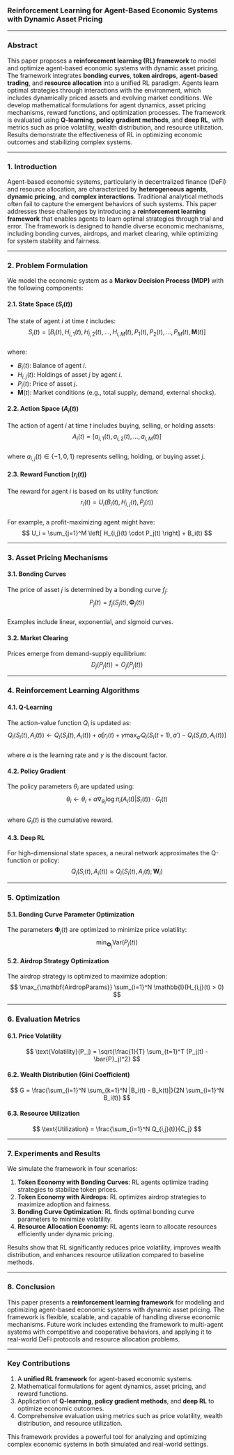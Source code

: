 ### **Reinforcement Learning for Agent-Based Economic Systems with Dynamic Asset Pricing**

---

### **Abstract**
This paper proposes a **reinforcement learning (RL) framework** to model and optimize agent-based economic systems with dynamic asset pricing. The framework integrates **bonding curves**, **token airdrops**, **agent-based trading**, and **resource allocation** into a unified RL paradigm. Agents learn optimal strategies through interactions with the environment, which includes dynamically priced assets and evolving market conditions. We develop mathematical formulations for agent dynamics, asset pricing mechanisms, reward functions, and optimization processes. The framework is evaluated using **Q-learning**, **policy gradient methods**, and **deep RL**, with metrics such as price volatility, wealth distribution, and resource utilization. Results demonstrate the effectiveness of RL in optimizing economic outcomes and stabilizing complex systems.

---

### **1. Introduction**
Agent-based economic systems, particularly in decentralized finance (DeFi) and resource allocation, are characterized by **heterogeneous agents**, **dynamic pricing**, and **complex interactions**. Traditional analytical methods often fail to capture the emergent behaviors of such systems. This paper addresses these challenges by introducing a **reinforcement learning framework** that enables agents to learn optimal strategies through trial and error. The framework is designed to handle diverse economic mechanisms, including bonding curves, airdrops, and market clearing, while optimizing for system stability and fairness.

---

### **2. Problem Formulation**
We model the economic system as a **Markov Decision Process (MDP)** with the following components:

#### **2.1. State Space ($S_i(t)$)**  
The state of agent $i$ at time $t$ includes:  
$$
S_i(t) = \left[ B_i(t), H_{i,1}(t), H_{i,2}(t), \dots, H_{i,M}(t), P_1(t), P_2(t), \dots, P_M(t), \mathbf{M}(t) \right]
$$  
where:  
- $B_i(t)$: Balance of agent $i$.  
- $H_{i,j}(t)$: Holdings of asset $j$ by agent $i$.  
- $P_j(t)$: Price of asset $j$.  
- $\mathbf{M}(t)$: Market conditions (e.g., total supply, demand, external shocks).

#### **2.2. Action Space ($A_i(t)$)**  
The action of agent $i$ at time $t$ includes buying, selling, or holding assets:  
$$
A_i(t) = \left[ a_{i,1}(t), a_{i,2}(t), \dots, a_{i,M}(t) \right]
$$  
where $a_{i,j}(t) \in \{-1, 0, 1\}$ represents selling, holding, or buying asset $j$.

#### **2.3. Reward Function ($r_i(t)$)**  
The reward for agent $i$ is based on its utility function:  
$$
r_i(t) = U_i(B_i(t), H_{i,j}(t), P_j(t))
$$  
For example, a profit-maximizing agent might have:  
$$
U_i = \sum_{j=1}^M \left[ H_{i,j}(t) \cdot P_j(t) \right] + B_i(t)
$$

---

### **3. Asset Pricing Mechanisms**
#### **3.1. Bonding Curves**  
The price of asset $j$ is determined by a bonding curve $f_j$:  
$$
P_j(t) = f_j(S_j(t), \mathbf{\Phi}_j(t))
$$  
Examples include linear, exponential, and sigmoid curves.

#### **3.2. Market Clearing**  
Prices emerge from demand-supply equilibrium:  
$$
D_j(P_j(t)) = O_j(P_j(t))
$$

---

### **4. Reinforcement Learning Algorithms**
#### **4.1. Q-Learning**  
The action-value function $Q_i$ is updated as:  
$$
Q_i(S_i(t), A_i(t)) \leftarrow Q_i(S_i(t), A_i(t)) + \alpha \left[ r_i(t) + \gamma \max_{a'} Q_i(S_i(t+1), a') - Q_i(S_i(t), A_i(t)) \right]
$$  
where $\alpha$ is the learning rate and $\gamma$ is the discount factor.

#### **4.2. Policy Gradient**  
The policy parameters $\theta_i$ are updated using:  
$$
\theta_i \leftarrow \theta_i + \alpha \nabla_{\theta_i} \log \pi_i(A_i(t) | S_i(t)) \cdot G_i(t)
$$  
where $G_i(t)$ is the cumulative reward.

#### **4.3. Deep RL**  
For high-dimensional state spaces, a neural network approximates the Q-function or policy:  
$$
Q_i(S_i(t), A_i(t)) \approx Q_i(S_i(t), A_i(t); \mathbf{W}_i)
$$

---

### **5. Optimization**
#### **5.1. Bonding Curve Parameter Optimization**  
The parameters $\mathbf{\Phi}_j(t)$ are optimized to minimize price volatility:  
$$
\min_{\mathbf{\Phi}_j} \text{Var}(P_j(t))
$$

#### **5.2. Airdrop Strategy Optimization**  
The airdrop strategy is optimized to maximize adoption:  
$$
\max_{\mathbf{AirdropParams}} \sum_{i=1}^N \mathbb{I}(H_{i,j}(t) > 0)
$$

---

### **6. Evaluation Metrics**
#### **6.1. Price Volatility**  
$$
\text{Volatility}(P_j) = \sqrt{\frac{1}{T} \sum_{t=1}^T (P_j(t) - \bar{P}_j)^2}
$$

#### **6.2. Wealth Distribution (Gini Coefficient)**  
$$
G = \frac{\sum_{i=1}^N \sum_{k=1}^N |B_i(t) - B_k(t)|}{2N \sum_{i=1}^N B_i(t)}
$$

#### **6.3. Resource Utilization**  
$$
\text{Utilization} = \frac{\sum_{i=1}^N Q_{i,j}(t)}{C_j}
$$

---

### **7. Experiments and Results**
We simulate the framework in four scenarios:  
1. **Token Economy with Bonding Curves**: RL agents optimize trading strategies to stabilize token prices.  
2. **Token Economy with Airdrops**: RL optimizes airdrop strategies to maximize adoption and fairness.  
3. **Bonding Curve Optimization**: RL finds optimal bonding curve parameters to minimize volatility.  
4. **Resource Allocation Economy**: RL agents learn to allocate resources efficiently under dynamic pricing.

Results show that RL significantly reduces price volatility, improves wealth distribution, and enhances resource utilization compared to baseline methods.

---

### **8. Conclusion**
This paper presents a **reinforcement learning framework** for modeling and optimizing agent-based economic systems with dynamic asset pricing. The framework is flexible, scalable, and capable of handling diverse economic mechanisms. Future work includes extending the framework to multi-agent systems with competitive and cooperative behaviors, and applying it to real-world DeFi protocols and resource allocation problems.

---

### **Key Contributions**
1. A **unified RL framework** for agent-based economic systems.  
2. Mathematical formulations for agent dynamics, asset pricing, and reward functions.  
3. Application of **Q-learning**, **policy gradient methods**, and **deep RL** to optimize economic outcomes.  
4. Comprehensive evaluation using metrics such as price volatility, wealth distribution, and resource utilization.  

This framework provides a powerful tool for analyzing and optimizing complex economic systems in both simulated and real-world settings.
